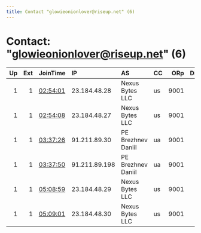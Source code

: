 ```yaml
---
title: Contact "glowieonionlover@riseup.net" (6)
---
```


# Contact: "glowieonionlover@riseup.net" (6)

|   Up |   Ext | JoinTime                                                                                              | IP            | AS                 | CC   |   ORp |   Dirp | OS    | Version   | Nickname         |   eFamMembers |
|-----:|------:|:------------------------------------------------------------------------------------------------------|:--------------|:-------------------|:-----|------:|-------:|:------|:----------|:-----------------|--------------:|
|    1 |     1 | [02:54:01](https://nusenu.github.io/OrNetStats/w/relay/F4A1A1E0DCA1F69357D990B7D6D647532C460426.html) | 23.184.48.28  | Nexus Bytes LLC    | us   |  9001 |      0 | Linux | 0.4.6.9   | ununpentium511   |             1 |
|    1 |     1 | [02:54:08](https://nusenu.github.io/OrNetStats/w/relay/0155792072ED3F8FFF1022D36DBE4CF7C08A2891.html) | 23.184.48.27  | Nexus Bytes LLC    | us   |  9001 |      0 | Linux | 0.4.6.9   | radium408        |             1 |
|    1 |     1 | [03:37:26](https://nusenu.github.io/OrNetStats/w/relay/AC08DB06E92C7CEB285356522829E1000528A4D4.html) | 91.211.89.30  | PE Brezhnev Daniil | ua   |  9001 |     80 | Linux | 0.4.2.7   | cobalt68         |             1 |
|    1 |     1 | [03:37:50](https://nusenu.github.io/OrNetStats/w/relay/EA967B1796AE221068D306C880BD6ADBFEBF4DDB.html) | 91.211.89.198 | PE Brezhnev Daniil | ua   |  9001 |     80 | Linux | 0.4.2.7   | rutherfordium100 |             1 |
|    1 |     1 | [05:08:59](https://nusenu.github.io/OrNetStats/w/relay/A8B40BC97619C24E1C096A99163AD10B7CBB96E5.html) | 23.184.48.29  | Nexus Bytes LLC    | us   |  9001 |      0 | Linux | 0.4.6.9   | gallium917       |             1 |
|    1 |     1 | [05:09:01](https://nusenu.github.io/OrNetStats/w/relay/8A8F52492DBFD5096D1D7393F8380E2ED508DE06.html) | 23.184.48.30  | Nexus Bytes LLC    | us   |  9001 |      0 | Linux | 0.4.6.9   | palladium890     |             1 |
